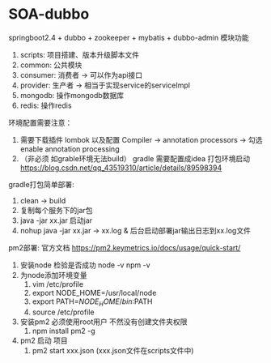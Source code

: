 # SOA-dubbo
springboot2.4 + dubbo + zookeeper + mybatis + dubbo-admin
模块功能
1. scripts: 项目搭建、版本升级脚本文件
2. common: 公共模块
3. consumer: 消费者 -> 可以作为api接口
4. provider: 生产者 -> 相当于实现service的serviceImpl
5. mongodb: 操作mongodb数据库
6. redis: 操作redis

环境配置需要注意：
1. 需要下载插件 lombok 以及配置 Compiler -> annotation processors -> 勾选 enable annotation processing
2. （非必须 如grable环境无法build） gradle 需要配置成idea 打包环境启动 https://blog.csdn.net/qq_43519310/article/details/89598394

gradle打包简单部署:
1. clean -> build 
2. 复制每个服务下的jar包 
3. java -jar xx.jar 启动jar
4. nohup java -jar xx.jar -> xx.log & 后台启动部署jar输出日志到xx.log文件

pm2部署: 官方文档 https://pm2.keymetrics.io/docs/usage/quick-start/
1. 安装node 检验是否成功 node -v npm -v
2. 为node添加环境变量
    1. vim /etc/profile
    2. export NODE_HOME=/usr/local/node
    3. export PATH=$NODE_HOME/bin:$PATH
    4. source /etc/profile
3. 安装pm2 必须使用root用户 不然没有创建文件夹权限
    1. npm install pm2 -g
4. pm2 启动 项目
    1. pm2 start xxx.json  (xxx.json文件在scripts文件中)
